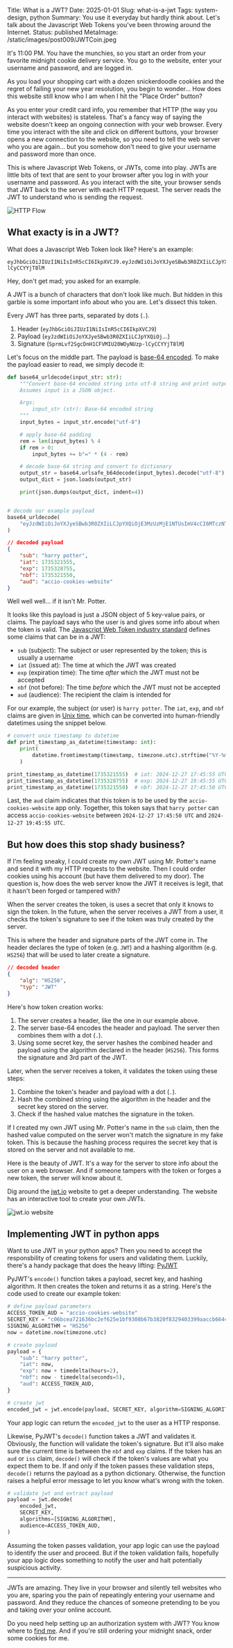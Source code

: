 Title: What is a JWT?
Date: 2025-01-01
Slug: what-is-a-jwt
Tags: system-design, python
Summary: You use it everyday but hardly think about. Let's talk about the Javascript Web Tokens you've been throwing around the Internet.
Status: published
MetaImage: /static/images/post009/JWTCoin.jpeg

It's 11:00 PM. You have the munchies, so you start an order from your favorite midnight cookie delivery service. You go to the website, enter your username and password, and are logged in. 

As you load your shopping cart with a dozen snickerdoodle cookies and the regret of failing your new year resolution, you begin to wonder... How does this website still know who I am when I hit the "Place Order" button?

As you enter your credit card info, you remember that HTTP (the way you interact with websites) is stateless. That's a fancy way of saying the website doesn't keep an ongoing connection with your web browser. Every time you interact with the site and click on different buttons, your browser opens a new connection to the website, so you need to tell the web server who you are again... but you somehow don't need to give your username and password more than once. 

This is where Javascript Web Tokens, or JWTs, come into play. JWTs are little bits of text that are sent to your browser after you log in with your username and password. As you interact with the site, your browser sends that JWT back to the server with each HTTP request. The server reads the JWT to understand who is sending the request. 

<img alt="HTTP Flow" src="/static/images/post009/HTTPFlow.jpeg" class="w-full my-4 md:w-auto md:max-w-2xl mx-auto">

## What exacty is in a JWT?

What does a Javascript Web Token look like? Here's an example:

```text
eyJhbGciOiJIUzI1NiIsInR5cCI6IkpXVCJ9.eyJzdWIiOiJoYXJyeSBwb3R0ZXIiLCJpYXQiOjE3MzUzMjE3OTIsImV4cCI6MTczNTMyODk5MiwibmJmIjoxNzM1MzIxNzg3LCJhdWQiOiJhY2Npby1jb29raWVzLXdlYnNpdGUifQ.SprmLvf2SgcDnH1CFVMIU20WOyNUzp-lCyCCYYjT8lM
```

Hey, don't get mad; you asked for an example. 

A JWT is a bunch of characters that don't look like much. But hidden in this garble is some important info about who you are. Let's dissect this token. 

Every JWT has three parts, separated by dots (`.`). 

1. Header (`eyJhbGciOiJIUzI1NiIsInR5cCI6IkpXVCJ9`)
2. Payload (`eyJzdWIiOiJoYXJyeSBwb3R0ZXIiLCJpYXQiOj`...)
3. Signature (`SprmLvf2SgcDnH1CFVMIU20WOyNUzp-lCyCCYYjT8lM`)

Let's focus on the middle part. The payload is [base-64 encoded](https://en.wikipedia.org/wiki/Base64). To make the payload easier to read, we simply decode it:

```python
def base64_urldecode(input_str: str):
    """Convert base-64 encoded string into utf-8 string and print output.
    Assumes input is a JSON object.

    Args:
        input_str (str): Base-64 encoded string
    """
    input_bytes = input_str.encode("utf-8")

    # apply base-64 padding
    rem = len(input_bytes) % 4
    if rem > 0:
        input_bytes += b"=" * (4 - rem)

    # decode base-64 string and convert to dictionary
    output_str = base64.urlsafe_b64decode(input_bytes).decode("utf-8")
    output_dict = json.loads(output_str)

    print(json.dumps(output_dict, indent=4))


# decode our example payload
base64_urldecode(
    "eyJzdWIiOiJoYXJyeSBwb3R0ZXIiLCJpYXQiOjE3MzUzMjE1NTUsImV4cCI6MTczNTMyODc1NSwibmJmIjoxNzM1MzIxNTUwLCJhdWQiOiJhY2Npby1jb29raWVzLXdlYnNpdGUifQ"
)
```

```json
// decoded payload
{
    "sub": "harry potter",
    "iat": 1735321555,
    "exp": 1735328755,
    "nbf": 1735321550,
    "aud": "accio-cookies-website"
}
```

Well well well... if it isn't Mr. Potter. 

It looks like this payload is just a JSON object of 5 key-value pairs, or claims. The payload says who the user is and gives some info about when the token is valid. The [Javascript Web Token industry standard](https://datatracker.ietf.org/doc/html/rfc7519#section-4.1) defines some claims that can be in a JWT:

- `sub` (subject): The subject or user represented by the token; this is usually a username
- `iat` (issued at): The time at which the JWT was created
- `exp` (expiration time): The time *after* which the JWT must not be accepted
- `nbf` (not before): The time *before* which the JWT must not be accepted
- `aud` (audience): The recipient the claim is intended for

For our example, the subject (or user) is `harry potter`. The `iat`, `exp`, and `nbf` claims are given in [Unix time](https://en.wikipedia.org/wiki/Unix_time), which can be converted into human-friendly datetimes using the snippet below. 

```python
# convert unix timestamp to datetime
def print_timestamp_as_datetime(timestamp: int):
    print(
        datetime.fromtimestamp(timestamp, timezone.utc).strftime("%Y-%m-%d %H:%M:%S %Z")
    )

print_timestamp_as_datetime(1735321555)  # iat: 2024-12-27 17:45:55 UTC
print_timestamp_as_datetime(1735328755)  # exp: 2024-12-27 19:45:55 UTC
print_timestamp_as_datetime(1735321550)  # nbf: 2024-12-27 17:45:50 UTC
```

Last, the `aud` claim indicates that this token is to be used by the `accio-cookies-website` app only. Together, this token says that `harry potter` can access `accio-cookies-website` between `2024-12-27 17:45:50 UTC` and `2024-12-27 19:45:55 UTC`. 

## But how does this stop shady business?

If I'm feeling sneaky, I could create my own JWT using Mr. Potter's name and send it with my HTTP requests to the website. Then I could order cookies using his account (but have them delivered to my door). The question is, how does the web server know the JWT it receives is legit, that it hasn't been forged or tampered with? 

When the server creates the token, is uses a secret that only it knows to sign the token. In the future, when the server receives a JWT from a user, it checks the token's signature to see if the token was truly created by the server. 

This is where the header and signature parts of the JWT come in. The header declares the type of token (e.g. `JWT`) and a hashing algorithm (e.g. `HS256`) that will be used to later create a signature. 

```json
// decoded header
{
    "alg": "HS256",
    "typ": "JWT"
}
```

Here's how token creation works: 

1. The server creates a header, like the one in our example above.
1. The server base-64 encodes the header and payload. The server then  combines them with a dot (`.`). 
2. Using some secret key, the server hashes the combined header and payload using the algorithm declared in the header (`HS256`). This forms the signature and 3rd part of the JWT. 

Later, when the server receives a token, it validates the token using these steps: 

1. Combine the token's header and payload with a dot (`.`). 
2. Hash the combined string using the algorithm in the header and the secret key stored on the server. 
3. Check if the hashed value matches the signature in the token.

If I created my own JWT using Mr. Potter's name in the `sub` claim, then the hashed value computed on the server won't match the signature in my fake token. This is because the hashing process requires the secret key that is stored on the server and not available to me. 

Here is the beauty of JWT. It's a way for the server to store info about the user on a web browser. And if someone tampers with the token or forges a new token, the server will know about it. 

Dig around the [jwt.io](https://jwt.io/) website to get a deeper understanding. The website has an interactive tool to create your own JWTs. 

<img alt="jwt.io website" src="/static/images/post009/JWTWebsite.jpeg" class="w-full my-4 md:w-auto md:max-w-2xl mx-auto">


## Implementing JWT in python apps

Want to use JWT in your python apps? Then you need to accept the responsbility of creating tokens for users and validating them. Luckily, there's a handy package that does the heavy lifting: [PyJWT](https://pypi.org/project/PyJWT/)

PyJWT's `encode()` function takes a payload, secret key, and hashing algorithm. It then creates the token and returns it as a string. Here's the code used to create our example token: 

```python
# define payload parameters
ACCESS_TOKEN_AUD = "accio-cookies-website"
SECRET_KEY = "c06bcea721636bc2ef625e1bf9308b67b3820f8329403399aaccb6644c0aea67" # make your own secret!
SIGNING_ALGORITHM = "HS256"
now = datetime.now(timezone.utc)

# create payload
payload = {
    "sub": "harry potter",
    "iat": now,
    "exp": now + timedelta(hours=2),
    "nbf": now - timedelta(seconds=5),
    "aud": ACCESS_TOKEN_AUD,
}

# create jwt
encoded_jwt = jwt.encode(payload, SECRET_KEY, algorithm=SIGNING_ALGORITHM)
```

Your app logic can return the `encoded_jwt` to the user as a HTTP response. 

Likewise, PyJWT's `decode()` function takes a JWT and validates it. Obviously, the function will validate the token's signature. But it'll also make sure the current time is between the `nbf` and `exp` claims. If the token has an `aud` or `iss` claim, `decode()` will check if the token's values are what you expect them to be. If and only if the token passes these validation steps, `decode()` returns the payload as a python dictionary. Otherwise, the function raises a helpful error message to let you know what's wrong with the token. 

```python
# validate jwt and extract payload
payload = jwt.decode(
    encoded_jwt,
    SECRET_KEY,
    algorithms=[SIGNING_ALGORITHM],
    audience=ACCESS_TOKEN_AUD,
)
```

Assuming the token passes validation, your app logic can use the payload to identify the user and proceed. But if the token validation fails, hopefully your app logic does something to notify the user and halt potentially suspicious activity.  

--- 

JWTs are amazing. They live in your browser and silently tell websites who you are, sparing you the pain of repeatingly entering your username and password. And they reduce the chances of someone pretending to be you and taking over your online account. 

Do you need help setting up an authorization system with JWT? You know where to [find me](https://kpdata.dev/). And if you're still ordering your midnight snack, order some cookies for me. 